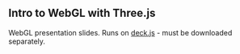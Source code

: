 Intro to WebGL with Three.js
----------------------------

WebGL presentation slides.
Runs on [deck.js](https://github.com/imakewebthings/deck.js) - must be downloaded separately.
